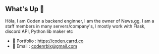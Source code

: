 
## What's Up 👋
Höla, I am Coden a backend enginner, I am the owner of News.gg, I am a staff members in many servers/company's, I mostly work with Flask, discord API, Python lib maker etc


-  🪪 Portfolio : https://coden.carrd.co
-  📧 Email : codenrblx@gmail.com
